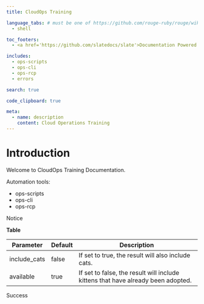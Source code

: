 ```yaml
---
title: CloudOps Training

language_tabs: # must be one of https://github.com/rouge-ruby/rouge/wiki/List-of-supported-languages-and-lexers
  - shell

toc_footers:
  - <a href='https://github.com/slatedocs/slate'>Documentation Powered by Slate</a>

includes:
  - ops-scripts
  - ops-cli
  - ops-rcp
  - errors

search: true

code_clipboard: true

meta:
  - name: description
    content: Cloud Operations Training
---
```


# Introduction

Welcome to CloudOps Training Documentation.

Automation tools:

* ops-scripts
* ops-cli
* ops-rcp

<aside class="notice">
Notice
</aside>

**Table**

Parameter | Default | Description
--------- | ------- | -----------
include_cats | false | If set to true, the result will also include cats.
available | true | If set to false, the result will include kittens that have already been adopted.

<aside class="success">
Success
</aside>